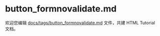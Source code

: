 button_formnovalidate.md
===

欢迎您编辑 <a target="__blank" href="https://github.com/jaywcjlove/html-tutorial/blob/main/docs/tags/button_formnovalidate.md">docs/tags/button_formnovalidate.md</a> 文件，共建 HTML Tutorial 文档。